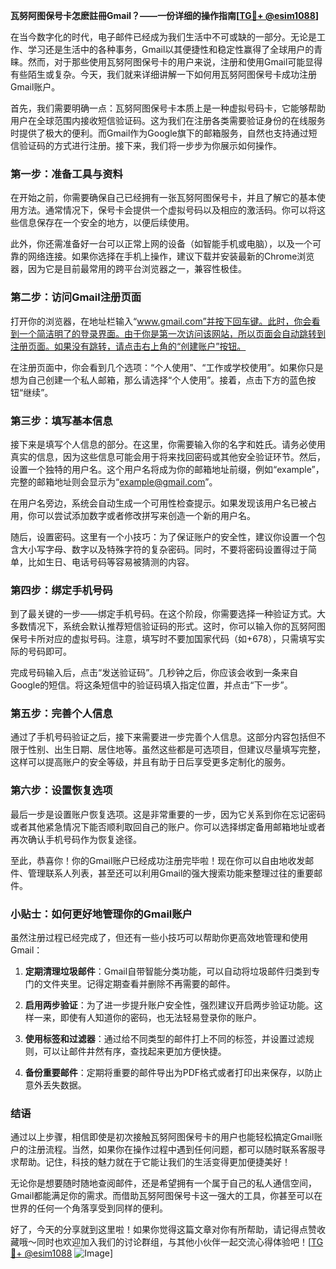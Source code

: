 **瓦努阿图保号卡怎麽註冊Gmail？——一份详细的操作指南[[TG💪+ @esim1088](https://t.me/s/esim1088)]**

在当今数字化的时代，电子邮件已经成为我们生活中不可或缺的一部分。无论是工作、学习还是生活中的各种事务，Gmail以其便捷性和稳定性赢得了全球用户的青睐。然而，对于那些使用瓦努阿图保号卡的用户来说，注册和使用Gmail可能显得有些陌生或复杂。今天，我们就来详细讲解一下如何用瓦努阿图保号卡成功注册Gmail账户。

首先，我们需要明确一点：瓦努阿图保号卡本质上是一种虚拟号码卡，它能够帮助用户在全球范围内接收短信验证码。这为我们在注册各类需要验证身份的在线服务时提供了极大的便利。而Gmail作为Google旗下的邮箱服务，自然也支持通过短信验证码的方式进行注册。接下来，我们将一步步为你展示如何操作。

### 第一步：准备工具与资料

在开始之前，你需要确保自己已经拥有一张瓦努阿图保号卡，并且了解它的基本使用方法。通常情况下，保号卡会提供一个虚拟号码以及相应的激活码。你可以将这些信息保存在一个安全的地方，以便后续使用。

此外，你还需准备好一台可以正常上网的设备（如智能手机或电脑），以及一个可靠的网络连接。如果你选择在手机上操作，建议下载并安装最新的Chrome浏览器，因为它是目前最常用的跨平台浏览器之一，兼容性极佳。

### 第二步：访问Gmail注册页面

打开你的浏览器，在地址栏输入“www.gmail.com”并按下回车键。此时，你会看到一个简洁明了的登录界面。由于你是第一次访问该网站，所以页面会自动跳转到注册页面。如果没有跳转，请点击右上角的“创建账户”按钮。

在注册页面中，你会看到几个选项：“个人使用”、“工作或学校使用”。如果你只是想为自己创建一个私人邮箱，那么请选择“个人使用”。接着，点击下方的蓝色按钮“继续”。

### 第三步：填写基本信息

接下来是填写个人信息的部分。在这里，你需要输入你的名字和姓氏。请务必使用真实的信息，因为这些信息可能会用于将来找回密码或其他安全验证环节。然后，设置一个独特的用户名。这个用户名将成为你的邮箱地址前缀，例如“example”，完整的邮箱地址则会显示为“example@gmail.com”。

在用户名旁边，系统会自动生成一个可用性检查提示。如果发现该用户名已被占用，你可以尝试添加数字或者修改拼写来创造一个新的用户名。

随后，设置密码。这里有一个小技巧：为了保证账户的安全性，建议你设置一个包含大小写字母、数字以及特殊字符的复杂密码。同时，不要将密码设置得过于简单，比如生日、电话号码等容易被猜测的内容。

### 第四步：绑定手机号码

到了最关键的一步——绑定手机号码。在这个阶段，你需要选择一种验证方式。大多数情况下，系统会默认推荐短信验证码的形式。这时，你可以输入你的瓦努阿图保号卡所对应的虚拟号码。注意，填写时不要加国家代码（如+678），只需填写实际的号码即可。

完成号码输入后，点击“发送验证码”。几秒钟之后，你应该会收到一条来自Google的短信。将这条短信中的验证码填入指定位置，并点击“下一步”。

### 第五步：完善个人信息

通过了手机号码验证之后，接下来需要进一步完善个人信息。这部分内容包括但不限于性别、出生日期、居住地等。虽然这些都是可选项目，但建议尽量填写完整，这样可以提高账户的安全等级，并且有助于日后享受更多定制化的服务。

### 第六步：设置恢复选项

最后一步是设置账户恢复选项。这是非常重要的一步，因为它关系到你在忘记密码或者其他紧急情况下能否顺利取回自己的账户。你可以选择绑定备用邮箱地址或者再次确认手机号码作为恢复途径。

至此，恭喜你！你的Gmail账户已经成功注册完毕啦！现在你可以自由地收发邮件、管理联系人列表，甚至还可以利用Gmail的强大搜索功能来整理过往的重要邮件。

### 小贴士：如何更好地管理你的Gmail账户

虽然注册过程已经完成了，但还有一些小技巧可以帮助你更高效地管理和使用Gmail：

1. **定期清理垃圾邮件**：Gmail自带智能分类功能，可以自动将垃圾邮件归类到专门的文件夹里。记得定期查看并删除不再需要的邮件。
   
2. **启用两步验证**：为了进一步提升账户安全性，强烈建议开启两步验证功能。这样一来，即使有人知道你的密码，也无法轻易登录你的账户。

3. **使用标签和过滤器**：通过给不同类型的邮件打上不同的标签，并设置过滤规则，可以让邮件井然有序，查找起来更加方便快捷。

4. **备份重要邮件**：定期将重要的邮件导出为PDF格式或者打印出来保存，以防止意外丢失数据。

### 结语

通过以上步骤，相信即使是初次接触瓦努阿图保号卡的用户也能轻松搞定Gmail账户的注册流程。当然，如果你在操作过程中遇到任何问题，都可以随时联系客服寻求帮助。记住，科技的魅力就在于它能让我们的生活变得更加便捷美好！

无论你是想要随时随地查阅邮件，还是希望拥有一个属于自己的私人通信空间，Gmail都能满足你的需求。而借助瓦努阿图保号卡这一强大的工具，你甚至可以在世界的任何一个角落享受到同样的便利。

好了，今天的分享就到这里啦！如果你觉得这篇文章对你有所帮助，请记得点赞收藏哦～同时也欢迎加入我们的讨论群组，与其他小伙伴一起交流心得体验吧！[[TG💪+ @esim1088](https://t.me/s/esim1088) ![Image](https://i.postimg.cc/4NQfJmqS/Snipaste-2025-05-13-00-14-12.png)]